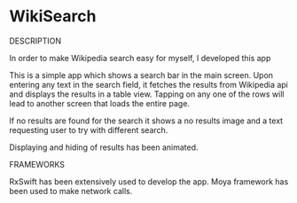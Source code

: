 # WikiSearch

DESCRIPTION

In order to make Wikipedia search easy for myself, I developed this app

This is a simple app which shows a search bar in the main screen. Upon entering any text in the search field, it fetches the results from Wikipedia api and displays the results in a table view. Tapping on any one of the rows will lead to another screen that loads the entire page.

If no results are found for the search it shows a no results image and a text requesting user to try with different search.

Displaying and hiding of results has been animated.


FRAMEWORKS 

RxSwift has been extensively used to develop the app. Moya framework has been used to make network calls.



